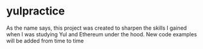 # yulpractice
As the name says, this project was created to sharpen the skills I gained when I was studying Yul and Ethereum under the hood. New code 
examples will be added from time to time
